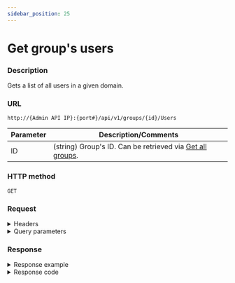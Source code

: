```yaml
---
sidebar_position: 25
---
```


# Get group's users

### Description

Gets a list of all users in a given domain.

### URL

`http://{Admin API IP}:{port#}/api/v1/groups/{id}/Users`

| Parameter | Description/Comments |
| --- | --- |
| ID | (string) Group's ID. Can be retrieved via [Get all groups](./get-all-groups.md). |

### HTTP method

`GET`

### Request

<details>
<summary>Headers</summary>

Example header format:

`Authorization: Basic <authorization token returned from the login method>`

`Content-Type: application/json`

</details>

<details>
<summary>Query parameters</summary>

| Parameter | Description/Comments |
| --- | --- |
| paginationProperties.limit | (integer) Number of results to return per page. Can retrieve up to 250 results per page. Default if unspecified: 50. Optional. <br/> Default value : 50 |
| paginationProperties.sort-by | (string) Field to use to sort the results. <br/> Default value : Name |
| paginationProperties.sort-order | (integer) 1 for ascending, -1 for descending. Defaults to ascending. Optional. <br/> Default value : 1 |
| paginationProperties.cursor | (string) When paging, the response will include a cursor field. Use the cursor to get next set of results. Optional. |
| paginationProperties.filter | (string) String to use to filter for domains containing this string. For example: "lab" would return lab1, testlab, olabo. Optional. |

</details>

### Response

<details>
<summary>Response example</summary>

```javascript
{
    "Users": [
        {
            "Id": 1,
            "Sid": "71afdb5c-d479-43a4-993d-0e01d77d02ac",
            "Username": "admin",
            "Email": null,
            "IsActive": true,
            "IsAdmin": true,
            "GroupIds": [
                -1,
                1
            ],
            "TimeZoneInfoId": "Israel Standard Time",
            "MaxReservationDuration": null,
            "MaxConcurrentReservations": null,
            "MaxScheduledSandboxes": null,
            "MaxOwnedBlueprints": null,
            "MaxSavedSandboxes": null,
            "DomainRoles": [
                {
                    "DomainId": "dbaf480c-09f7-46d3-a2e2-e35d3e374a16",
                    "role": "SystemAdmin"
                },
                {
                    "DomainId": "357ff49d-4ffd-4b3e-bc07-041dd4fd0f33",
                    "role": "SystemAdmin"
                },
                {
                    "DomainId": "8cd12c8d-6d40-4dfd-89da-a8d8dde00575",
                    "role": "SystemAdmin"
                },
                {
                    "DomainId": "134b19d4-6c56-491d-b765-b61191c37f78",
                    "role": "SystemAdmin"
                },
                {
                    "DomainId": "dcd91805-4e1c-48a8-88c7-d9805e876783",
                    "role": "SystemAdmin"
                },
                {
                    "DomainId": "985c3306-fad7-4e85-a4e3-c44876149657",
                    "role": "SystemAdmin"
                }
            ],
            "DomainName": null,
            "ImportedSid": null
        },
        {
            "Id": 4,
            "Sid": "93f41a86-946b-4e96-b8f1-1af642e000f0",
            "Username": "john",
            "Email": "",
            "IsActive": true,
            "IsAdmin": false,
            "GroupIds": [
                1,
                3
            ],
            "TimeZoneInfoId": "Israel Standard Time",
            "MaxReservationDuration": null,
            "MaxConcurrentReservations": 100,
            "MaxScheduledSandboxes": 10000,
            "MaxOwnedBlueprints": null,
            "MaxSavedSandboxes": 20,
            "DomainRoles": [
                {
                    "DomainId": "dbaf480c-09f7-46d3-a2e2-e35d3e374a16",
                    "role": "Regular"
                },
                {
                    "DomainId": "357ff49d-4ffd-4b3e-bc07-041dd4fd0f33",
                    "role": "Regular"
                },
                {
                    "DomainId": "dcd91805-4e1c-48a8-88c7-d9805e876783",
                    "role": "Regular"
                },
                {
                    "DomainId": "8cd12c8d-6d40-4dfd-89da-a8d8dde00575",
                    "role": "Regular"
                }
            ],
            "DomainName": null,
            "ImportedSid": null
        }
    ],
    "Cursor": null
}
```
</details>

<details>
<summary>Response code</summary>

```javascript
200 OK
```
</details>